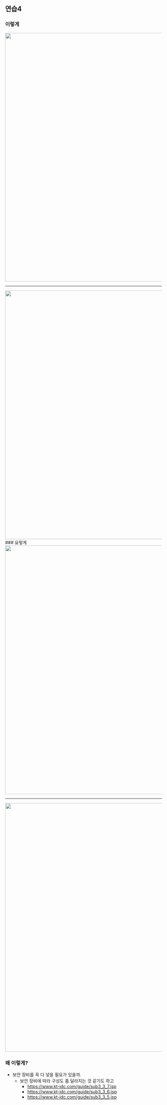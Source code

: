 ## 연습4 
### 이렇게
<img src="https://user-images.githubusercontent.com/19552819/99258638-35d22980-285c-11eb-8849-052d1ede1f23.png" width="800" height="800">
<hr>
<img src="https://user-images.githubusercontent.com/19552819/99258664-41255500-285c-11eb-92a9-86a925c51870.png" width="800" height="800">
### 요렇게
<img src="https://user-images.githubusercontent.com/19552819/99664876-32cd7800-2aac-11eb-9850-97c35900d2ba.png" width="800" height="800">
<hr>
<img src="https://user-images.githubusercontent.com/19552819/99664930-4678de80-2aac-11eb-81e6-2834c9df1ebc.png" width="800" height="800">

### 왜 이렇게?
- 보안 장비를 꼭 다 넣을 필요가 있을까.
  - 보안 장비에 따라 구성도 좀 달라지는 것 같기도 하고
    - https://www.kt-idc.com/guide/sub3_3_7.jsp
    - https://www.kt-idc.com/guide/sub3_3_6.jsp
    - https://www.kt-idc.com/guide/sub3_3_5.jsp
